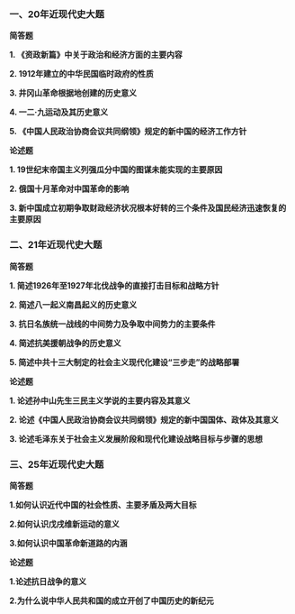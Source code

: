 ### **一、20年近现代史大题**

**简答题**

**1. 《资政新篇》中关于政治和经济方面的主要内容**

**2. 1912年建立的中华民国临时政府的性质**

**3. 井冈山革命根据地创建的历史意义**

**4. 一二·九运动及其历史意义**

**5. 《中国人民政治协商会议共同纲领》规定的新中国的经济工作方针**

**论述题**

**1. 19世纪末帝国主义列强瓜分中国的图谋未能实现的主要原因**

**2. 俄国十月革命对中国革命的影响**

**3. 新中国成立初期争取财政经济状况根本好转的三个条件及国民经济迅速恢复的主要原因**



### **二、21年近现代史大题**

**简答题**

**1. 简述1926年至1927年北伐战争的直接打击目标和战略方针**

**2. 简述八一起义南昌起义的历史意义**

**3. 抗日名族统一战线的中间势力及争取中间势力的主要条件**

**4. 简述抗美援朝战争的历史意义**

**5. 简述中共十三大制定的社会主义现代化建设“三步走”的战略部署**

**论述题**

**1. 论述孙中山先生三民主义学说的主要内容及其意义**

**2. 论述《中国人民政治协商会议共同纲领》规定的新中国国体、政体及其意义**

**3. 论述毛泽东关于社会主义发展阶段和现代化建设战略目标与步骤的思想**



### **三、25年近现代史大题**

**简答题**

**1.如何认识近代中国的社会性质、主要矛盾及两大目标**

**2.如何认识戊戌维新运动的意义**

**3.如何认识中国革命新道路的内涵**

**论述题**

**1.论述抗日战争的意义**

**2.为什么说中华人民共和国的成立开创了中国历史的新纪元**

